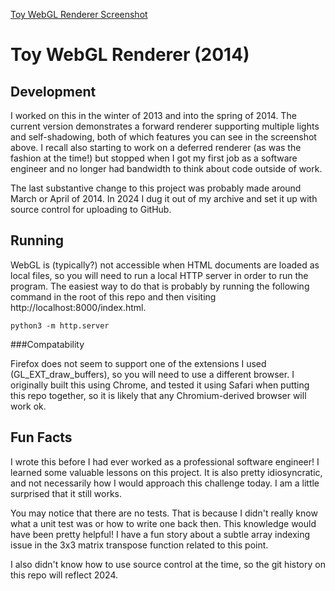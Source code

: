[Toy WebGL Renderer Screenshot](/screenshot.png)

# Toy WebGL Renderer (2014)

## Development

I worked on this in the winter of 2013 and into the spring of 2014. The current version demonstrates a forward renderer supporting multiple lights and self-shadowing, both of which features you can see in the screenshot above. I recall also starting to work on a deferred renderer (as was the fashion at the time!) but stopped when I got my first job as a software engineer and no longer had bandwidth to think about code outside of work.

The last substantive change to this project was probably made around March or April of 2014. In 2024 I dug it out of my archive and set it up with source control for uploading to GitHub.

## Running

WebGL is (typically?) not accessible when HTML documents are loaded as local files, so you will need to run a local HTTP server in order to run the program. The easiest way to do that is probably by running the following command in the root of this repo and then visiting http://localhost:8000/index.html.

    python3 -m http.server

###Compatability

Firefox does not seem to support one of the extensions I used (GL_EXT_draw_buffers), so you will need to use a different browser. I originally built this using Chrome, and tested it using Safari when putting this repo together, so it is likely that any Chromium-derived browser will work ok.

## Fun Facts

I wrote this before I had ever worked as a professional software engineer! I learned some valuable lessons on this project. It is also pretty idiosyncratic, and not necessarily how I would approach this challenge today. I am a little surprised that it still works.

You may notice that there are no tests. That is because I didn't really know what a unit test was or how to write one back then. This knowledge would have been pretty helpful! I have a fun story about a subtle array indexing issue in the 3x3 matrix transpose function related to this point.

I also didn't know how to use source control at the time, so the git history on this repo will reflect 2024.